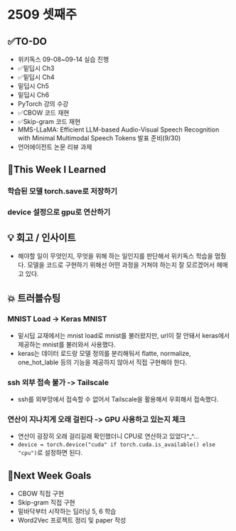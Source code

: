 # 2509 셋째주
## ✅TO-DO
- 위키독스 09-08~09-14 실습 진행
- ✅밑딥시 Ch3
- ✅밑딥시 Ch4
- 밑딥시 Ch5
- 밑딥시 Ch6
- PyTorch 강의 수강 
- ✅CBOW 코드 재현
- ✅Skip-gram 코드 재현
- MMS-LLaMA: Efficient LLM-based Audio-Visual Speech Recognition with Minimal Multimodal Speech Tokens 발표 준비(9/30)
- 언어에이전트 논문 리뷰 과제

## 📌This Week I Learned
### 학습된 모델 torch.save로 저장하기
### device 설정으로 gpu로 연산하기

## 💡 회고 / 인사이트
- 해야할 일이 무엇인지, 무엇을 위해 하는 일인지를 판단해서 위키독스 학습을 멈췄다. 모델을 코드로 구현하기 위해선 어떤 과정을 거쳐야 하는지 잘 모르겠어서 헤매고 있다. 

## 💥 트러블슈팅
### MNIST Load -> Keras MNIST
- 밑시딥 교재에서는 mnist load로 mnist를 불러왔지만, url이 잘 안돼서 keras에서 제공하는 mnist를 불러와서 사용했다. 
- keras는 데이터 로드랑 모델 정의를 분리해둬서 flatte, normalize, one_hot_lable 등의 기능을 제공하지 않아서 직접 구현해야 한다.

### ssh 외부 접속 불가 -> Tailscale
- ssh를 외부망에서 접속할 수 없어서 Tailscale을 활용해서 우회해서 접속했다.

### 연산이 지나치게 오래 걸린다 -> GPU 사용하고 있는지 체크
- 연산이 굉장히 오래 걸리길래 확인했더니 CPU로 연산하고 있었다^_^...
- ```device = torch.device("cuda" if torch.cuda.is_available() else "cpu")```로 설정하면 된다.

## 🍩Next Week Goals
- CBOW 직접 구현
- Skip-gram 직접 구현
- 밑바닥부터 시작하는 딥러닝 5, 6 학습
- Word2Vec 프로젝트 정리 및 paper 작성